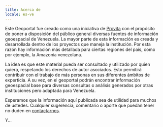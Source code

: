 ```yaml
---
title: Acerca de
locale: es-ve
---
```

Este Geoportal fue creado como una iniciativa de [Provita](https://www.provita.org.ve/) con el propósito de poner a disposición del público general diversas fuentes de información geoespacial de Venezuela. La mayor parte de esta información es creada y desarrollada dentro de los proyectos que maneja la institución. Por esta razón hay información más detallada para ciertas regiones del país, como por ejemplo, la Amazonia venezolana.

La idea es que este material pueda ser consultado y utilizado por quien quiera, respetando los derechos de autor asociados. Esto permitirá contribuir con el trabajo de más personas en sus diferentes ámbitos de experticia. A su vez, en el geoportal podrán encontrar información geoespacial base para diversas consultas o análisis generados por otras instituciones pero adaptada para Venezuela.

Esperamos que la información aquí publicada sea de utilidad para muchos de ustedes. Cualquier sugerencia, comentario o aporte que puedan tener no duden en [contactarnos](/contact).

Y...